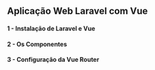## Aplicação Web Laravel com Vue

#### 1 - Instalação de Laravel e Vue 
#### 2 - Os Componentes 
#### 3 - Configuração da Vue Router 
